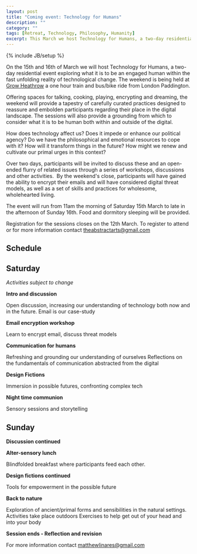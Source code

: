 ```yaml
---
layout: post
title: "Coming event: Technology for Humans"
description: ""
category: ""
tags: [Retreat, Technology, Philosophy, Humanity]
excerpt: This March we host Technology for Humans, a two-day residential event exploring what it is to be an engaged human within the fast unfolding reality of technological change.
---
```

{% include JB/setup %}

On the 15th and 16th of March we will host Technology for Humans, a two-day residential event exploring what it is to be an engaged human within the fast unfolding reality of technological change. The weekend is being held at [Grow Heathrow](http://www.transitionheathrow.com/grow-heathrow/ "Grow Heathrow") a one hour train and bus/bike ride from London Paddington.

Offering spaces for talking, cooking, playing, encrypting and dreaming, the weekend will provide a tapestry of carefully curated practices designed to reassure and embolden participants regarding their place in the digital landscape. The sessions will also provide a grounding from which to consider what it is to be human both within and outside of the digital.

How does technology affect us? Does it impede or enhance our political agency? Do we have the philosophical and emotional resources to cope with it? How will it transform things in the future? How might we renew and cultivate our primal urges in this context?

Over two days, participants will be invited to discuss these and an open-ended flurry of related issues through a series of workshops, discussions and other activities.  By the weekend's close, participants will have gained the ability to encrypt their emails and will have considered digital threat models, as well as a set of skills and practices for wholesome, wholehearted living.

The event will run from 11am the morning of Saturday 15th March to late in the afternoon of Sunday 16th. Food and dormitory sleeping will be provided.

Registration for the sessions closes on the 12th March. To register to attend or for more information contact [theabstractarts@gmail.com](mailto:info@microsplash.org)


## Schedule ##

Saturday
--------

*Activities subject to change*

**Intro and discussion**

Open discussion, increasing our understanding of technology both now and in the future. Email is our case-study

**Email encryption workshop**

Learn to encrypt email, discuss threat models

**Communication for humans**

Refreshing and grounding our understanding of ourselves
Reflections on the fundamentals of communication abstracted from the digital

**Design Fictions**

Immersion in possible futures, confronting complex tech

**Night time communion**

Sensory sessions and storytelling


Sunday
------

**Discussion continued**

**Alter-sensory lunch**

Blindfolded breakfast where participants feed each other.

**Design fictions continued**

Tools for empowerment in the possible future

**Back to nature**

Exploration of ancient/primal forms and sensibilities in the natural settings. Activities take place outdoors
Exercises to help get out of your head and into your body

**Session ends - Reflection and revision**

For more information contact [matthewlinares@gmail.com](mailto:matthewlinares@gmail.com)